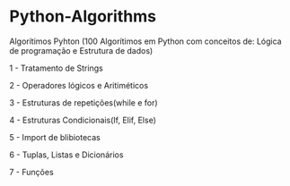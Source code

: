 # Python-Algorithms
 Algorítimos Pyhton (100 Algorítimos em Python com conceitos de: Lógica de programação e Estrutura de dados)



1 -  Tratamento de Strings


2 -  Operadores lógicos e Aritiméticos 


3 -  Estruturas de repetições(while e for) 


4 -  Estruturas Condicionais(If, Elif, Else)


5 -  Import de blibiotecas


6 - Tuplas, Listas e Dicionários


7 - Funções







     



